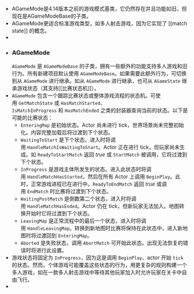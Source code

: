 - AGameMode是4.14版本之前的游戏模式基类，它仍然存在并且功能如旧，但现在是AGameModeBase的子类。
- AGameMode更适合标准游戏类型，如多人射击游戏，因为它实现了 [[match state]] 的概念。
-
- ### AGameMode
  `AGameMode` 是 `AGameModeBase` 的子类，拥有一些额外的功能支持多人游戏和旧行为。所有新建项目默认使用 `AGameModeBase`。如果需要此额外行为，可切换到从 `AGameMode` 进行继承。如从 `AGameMode` 进行继承，也可从 `AGameState` 继承游戏状态（其支持[[比赛状态机]]）。
- `AGameMode` 包含一个跟踪比赛状态或整体游戏流程的状态机。可使用 `GetMatchState` 或 `HasMatchStarted`、`IsMatchInProgress` 和 `HasMatchEnded` 之类的封装器查询当前的状态。以下是可能的比赛状态：
	- `EnteringMap` 是初始状态。Actor 尚未进行 tick，世界场景尚未完整初始化。内容完整加载后将过渡到下个状态。
	- `WaitingToStart` 是下个状态，进入时将调用 `HandleMatchIsWaitingToStart`。Actor 正在进行 tick，但玩家尚未生成。如 `ReadyToStartMatch` 返回 *true* 或 `StartMatch` 被调用，它将过渡到下个状态。
	- `InProgress` 是游戏主体所发生的状态。进入此状态时将调用 `HandleMatchHasStarted`，然后在所有 Actor 上调用 `BeginPlay`。此时，正常游戏进程已在进行中。`ReadyToEndMatch` 返回 *true* 或调用 `EndMatch` 时比赛将过渡到下个状态。
	- `WaitingPostMatch` 是倒数第二个状态，进入时将调用 `HandleMatchHasEnded`。Actor 仍在 tick，但新玩家无法加入。地图转换开始时它将过渡到下个状态。
	- `LeavingMap` 是正常流程中的最后一个状态，进入时将调用 `HandleLeavingMap`。转换到新地图时比赛将保持在此状态中，进入新地图时将过渡回到 `EnteringMap`。
	- `Aborted` 是失败状态，调用 `AbortMatch` 可开始此状态。出现无法恢复的错误时将进行此设置。
- 游戏状态将固定为 `InProgress`，因为这是调用 `BeginPlay`、actor 开始 `tick` 的状态。然而，个体游戏可能覆盖这些状态的行为，用更复杂的规则构建一个多人游戏，如在一款多人射击游戏中等待其他玩家加入时允许玩家在关卡中自由飞行。
-